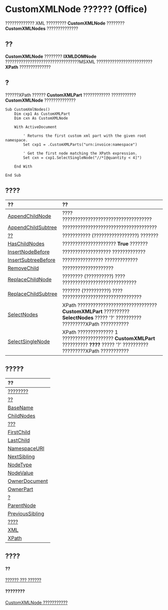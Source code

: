 
# CustomXMLNode ?????? (Office)

????????????? XML ????????? **CustomXMLNode** ???????? **CustomXMLNodes** ??????????????


## ??

 **CustomXMLNode** ???????? **IXMLDOMNode** ?????????????????????????????????MSXML ????????????????????????? **XPath** ??????????????


## ?

??????XPath ?????? **CustomXMLPart** ???????????? ??????????? **CustomXMLNode** ??????????????


```
Sub CustomXmlNodes()  
    Dim cxp1 As CustomXMLPart 
    Dim cxn As CustomXMLNode 
 
    With ActiveDocument 
 
        ' Returns the first custom xml part with the given root namespace. 
        Set cxp1 = .CustomXMLParts("urn:invoice:namespace")  
         
        ' Get the first node matching the XPath expression.                              
        Set cxn = cxp1.SelectSingleNode("//*[@quantity < 4]") 
                 
    End With 
     
End Sub
```


## ????



|**??**|**??**|
|:-----|:-----|
|[AppendChildNode](3fbe1c76-b60a-e365-4988-4a94a52e1fe0.md)|???? ???????????????????????????????????|
|[AppendChildSubtree](67899ba9-7e5a-e40e-2e33-b02ff1fff4b4.md)|?????????????????????????????????????|
|[??](e240dea8-3045-634d-1ac8-782facf85d4e.md)|??????????? (?????????????????) ???????|
|[HasChildNodes](9afc3116-372c-7efa-8cdd-04f87d903cc2.md)|????????????????????? **True** ???????|
|[InsertNodeBefore](b2805906-16b7-aebd-ccde-ded736a1b69b.md)|??????????????????? ?????????????|
|[InsertSubtreeBefore](5d9e9303-e427-a092-3960-eee90a53970d.md)|???????????????? ?????????????|
|[RemoveChild](dc6c380a-6cfd-870a-9a31-d92aed1ae3e1.md)|????????????????????|
|[ReplaceChildNode](72d571f4-8a54-b250-ce5d-22d595ef09f4.md)|???????? (??????????) ???? ?????????????????????????????|
|[ReplaceChildSubtree](955ec2ab-c6c9-242c-5e05-3ff03b00b120.md)|??????? (??????????) ???? ???????????????????????????????|
|[SelectNodes](443592af-a684-ee5e-98af-3e157f0f135e.md)|XPath ???????????????????????????????  **CustomXMLPart** ?????????? **SelectNodes** ????? '?' ?????????? ?????????XPath ???????????|
|[SelectSingleNode](630751f0-fe41-8f91-32d0-e266b3214cbf.md)|XPath ?????????????? 1 ????????????????????  **CustomXMLPart** ?????????? **????** ????? '?' ?????????? ?????????XPath ???????????|

## ?????



|**??**|
|:-----|
|[????????](2cf465cc-fda8-7599-7cd3-f8ff72746fa3.md)|
|[??](406847e4-25e4-77c6-883c-9cc85f781c73.md)|
|[BaseName](7b5a6266-4020-6cab-3b4b-b3bbb59a0daa.md)|
|[ChildNodes](6b0dcfde-8811-ff56-8f56-24db20bc1750.md)|
|[???](e2dc5b81-6bfe-abc9-f5e5-a3de4d1348ff.md)|
|[FirstChild](8aa38a63-32a3-e798-83de-9797143dd1b9.md)|
|[LastChild](b9172003-4cad-eee2-8ca6-48e120f7781a.md)|
|[NamespaceURI](4bb671fd-b2e5-0259-40cf-5499ae0c747e.md)|
|[NextSibling](75dff508-f657-f94e-fbff-8bab0f4e5192.md)|
|[NodeType](e656ecb6-091e-bd1a-11ee-6c3860530215.md)|
|[NodeValue](66be9dfe-0a8f-9522-7974-e00497ac9118.md)|
|[OwnerDocument](7f604384-76d0-d532-9d32-18c39e1eddab.md)|
|[OwnerPart](e0db2121-1488-b44f-d68f-7118a844fd5b.md)|
|[?](cc87761a-a004-2d58-6f19-631ec2b7b7e1.md)|
|[ParentNode](f9cfaf3e-1a86-e3ef-e1a1-d52e58d5b1ea.md)|
|[PreviousSibling](511e6dfd-7027-220a-9d3e-e998a43e7239.md)|
|[????](9d5acd94-2f18-dbff-88f7-cb72b062ddc3.md)|
|[XML](28a95285-f751-e0da-f6ce-f16082430176.md)|
|[XPath](28159c24-79b2-a3ee-589e-de080dd67a82.md)|

## ????


#### ??


[?????? ??? ??????](499c789a-aba2-0fad-649a-0ea964cd3b5e.md)
#### ????????


[CustomXMLNode ???????????](http://msdn.microsoft.com/library/fbf957c8-40b8-2f75-fcc8-db0ed6e18438%28Office.15%29.aspx)